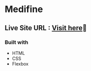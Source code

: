 # Medifine

## Live Site URL : [Visit here](https://zingy-elf-6d8869.netlify.app)🚀

### Built with
- HTML
- CSS
- Flexbox
